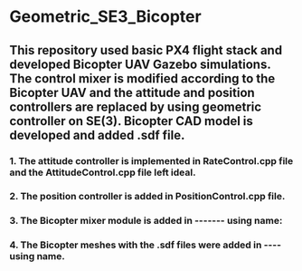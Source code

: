 # Geometric_SE3_Bicopter

## This repository used basic PX4 flight stack and developed Bicopter UAV Gazebo simulations. The control mixer is modified according to the Bicopter UAV and the attitude and position controllers are replaced by using geometric controller on SE(3). Bicopter CAD model is developed and added .sdf file.

### 1. The attitude controller is implemented in RateControl.cpp file and the AttitudeControl.cpp file left ideal.
### 2. The position controller is added in PositionControl.cpp file.
### 3. The Bicopter mixer module is added in ------- using name:
### 4. The Bicopter meshes with the .sdf files were added in ---- using name.
